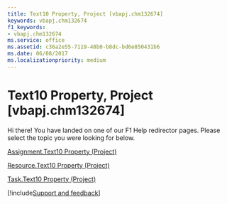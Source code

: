 ```yaml
---
title: Text10 Property, Project [vbapj.chm132674]
keywords: vbapj.chm132674
f1_keywords:
- vbapj.chm132674
ms.service: office
ms.assetid: c36a2e55-7119-48b0-b8dc-bd6e850431b6
ms.date: 06/08/2017
ms.localizationpriority: medium
---
```



# Text10 Property, Project [vbapj.chm132674]

Hi there! You have landed on one of our F1 Help redirector pages. Please select the topic you were looking for below.

[Assignment.Text10 Property (Project)](https://msdn.microsoft.com/library/5d6cc09f-4ef8-7aa9-7840-6a4ba341f55f%28Office.15%29.aspx)

[Resource.Text10 Property (Project)](https://msdn.microsoft.com/library/ea30e4b1-1cda-d94e-39d8-ef94bb67366e%28Office.15%29.aspx)

[Task.Text10 Property (Project)](https://msdn.microsoft.com/library/e4f41f32-a3a3-a672-c179-2661521d5741%28Office.15%29.aspx)

[!include[Support and feedback](~/includes/feedback-boilerplate.md)]
